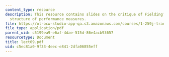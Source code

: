 ```yaml
---
content_type: resource
description: This resource contains slides on the critique of Fielding?s approach
  structure of performance measures.
file: https://ol-ocw-studio-app-qa.s3.amazonaws.com/courses/1-259j-transit-management-fall-2006/c5ec81a09f334eece8412dfa06855eff_lect09.pdf
file_type: application/pdf
parent_uid: c5199ea9-e6af-4dae-515d-86e4acb93657
resourcetype: Document
title: lect09.pdf
uid: c5ec81a0-9f33-4eec-e841-2dfa06855eff
---
```

